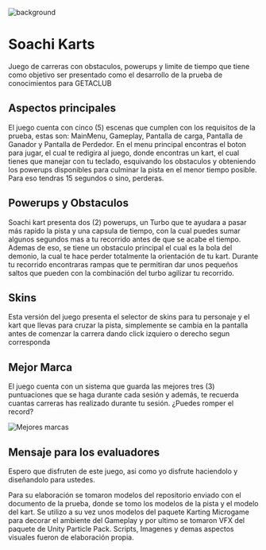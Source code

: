 ![background](https://user-images.githubusercontent.com/88408551/128295498-5cc55f69-a29c-4066-8385-8b127bb2ba68.jpg)

# Soachi Karts

Juego de carreras con obstaculos, powerups y limite de tiempo que tiene como objetivo ser presentado como el desarrollo de la prueba de conocimientos para GETACLUB

## Aspectos principales 

El juego cuenta con cinco (5) escenas que cumplen con los requisitos de la prueba, estas son: MainMenu, Gameplay, Pantalla de carga, Pantalla de Ganador y Pantalla de Perdedor. En el menu principal encontras el boton para jugar, el cual te redigira al juego, donde encontras un kart, el cual tienes que manejar con tu teclado, esquivando los obstaculos y obteniendo los powerups disponibles para culminar la pista en el menor tiempo posible. Para eso tendras 15 segundos o sino, perderas. 

## Powerups y Obstaculos

Soachi kart presenta dos (2) powerups, un Turbo que te ayudara a pasar más rapido la pista y una capsula de tiempo, con la cual puedes sumar algunos segundos mas a tu recorrido antes de que se acabe el tiempo. Ademas de eso, se tiene un obstaculo principal el cual es la bola del demonio, la cual te hace perder totalmente la orientación de tu kart. Durante tu recorrido encontraras rampas que te permitiran dar unos pequeños saltos que pueden con la combinación del turbo agilizar tu recorrido.

## Skins

Esta versión del juego presenta el selector de skins para tu personaje y el kart que llevas para cruzar la pista, simplemente se cambia en la pantalla antes de comenzar la carrera dando click izquiero o derecho segun corresponda

## Mejor Marca

El juego cuenta con un sistema que guarda las mejores tres (3) puntuaciones que se haga durante cada sesión y además, te recuerda cuantas carreras has realizado durante tu sesión. ¿Puedes romper el record? 

![Mejores marcas](https://user-images.githubusercontent.com/88408551/128296250-7e4c54ed-4889-4e28-ad17-9344fc24b043.png)

## Mensaje para los evaluadores

Espero que disfruten de este juego, asi como yo disfrute haciendolo y diseñandolo para ustedes.

Para su elaboración se tomaron modelos del repositorio enviado con el documento de la prueba, donde se tomo los modelos de la pista y el modelo del kart. Se utilizo a su vez unos modelos del paquete Karting Microgame para decorar el ambiente del Gameplay y por ultimo se tomaron VFX del paquete de Unity Particle Pack. Scripts, Imagenes y demas aspectos visuales fueron de elaboración propia. 
 

